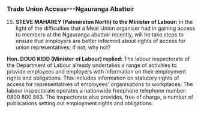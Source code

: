 ### Trade Union Access---Ngauranga Abattoir

15. **STEVE MAHAREY (Palmerston North) to the Minister of Labour:** In the light of the difficulties that a Meat Union organiser had in gaining access to members at the Ngauranga abattoir recently, will he take steps to ensure that employers are better informed about rights of access for union representatives; if not, why not?

**Hon. DOUG KIDD (Minister of Labour) replied:** The labour inspectorate of the Department of Labour already undertakes a range of activities to provide employees and employers with information on their employment rights and obligations. This includes information on statutory rights of access for representatives of employees' organisations to workplaces. The labour inspectorate operates a nationwide freephone telephone number: 0800 800 863. The inspectorate also provides, free of charge, a number of publications setting out employment rights and obligations.